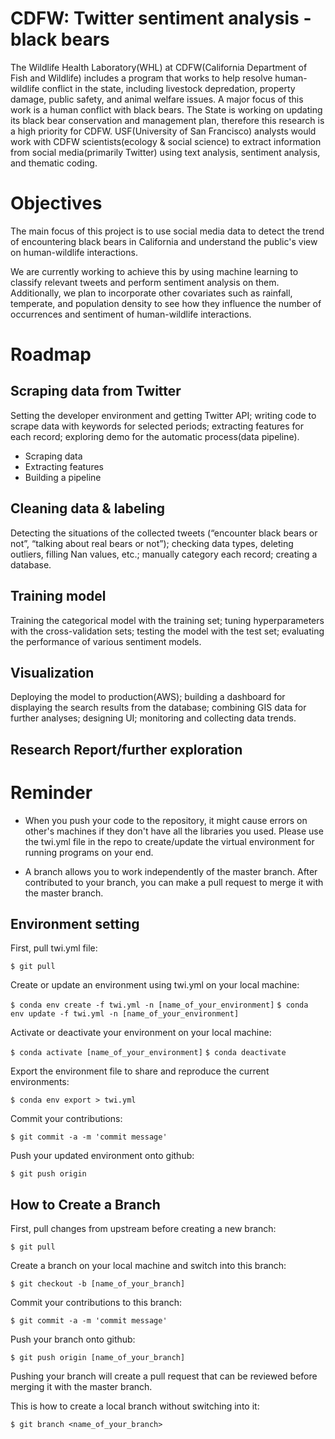 # CDFW: Twitter sentiment analysis - black bears

The Wildlife Health Laboratory(WHL) at CDFW(California Department of Fish and Wildlife) includes a program that works to help resolve human-wildlife conflict in the state, including livestock depredation, property damage, public safety, and animal welfare issues. A major focus of this work is a human conflict with black bears. The State is working on updating its black bear conservation and management plan, therefore this research is a high priority for CDFW. 
USF(University of San Francisco) analysts would work with CDFW scientists(ecology & social science) to extract information from social media(primarily Twitter) using text analysis, sentiment analysis, and thematic coding.


# Objectives

The main focus of this project is to use social media data to detect the trend of encountering black bears in California and understand the public's view on human-wildlife interactions. 

We are currently working to achieve this by using machine learning to classify relevant tweets and perform sentiment analysis on them. Additionally, we plan to incorporate other covariates such as rainfall, temperate, and population density to see how they influence the number of occurrences and sentiment of human-wildlife interactions.


# Roadmap

## Scraping data from Twitter 

Setting the developer environment and getting Twitter API; writing code to scrape data with keywords for selected periods; extracting features for each record; exploring demo for the automatic process(data pipeline).

- Scraping data
- Extracting features
- Building a pipeline

## Cleaning data & labeling 

Detecting the situations of the collected tweets (“encounter black bears or not”, “talking about real bears or not”); checking data types, deleting outliers, filling Nan values, etc.; manually category each record; creating a database.

## Training model 

Training the categorical model with the training set; tuning hyperparameters with the cross-validation sets; testing the model with the test set; evaluating the performance of various sentiment models.

## Visualization 

Deploying the model to production(AWS); building a dashboard for displaying the search results from the database; combining GIS data for further analyses; designing UI; monitoring and collecting data trends.

## Research Report/further exploration


# Reminder

* When you push your code to the repository, it might cause errors on other's machines if they don't have all the libraries you used. Please use the twi.yml file in the repo to create/update the virtual environment for running programs on your end.

* A branch allows you to work independently of the master branch. After contributed to your branch, you can make a pull request to merge it with the master branch.

## Environment setting

First, pull twi.yml file:

`$ git pull`

Create or update an environment using twi.yml on your local machine:

`$ conda env create -f twi.yml -n [name_of_your_environment]` 
`$ conda env update -f twi.yml -n [name_of_your_environment]`

Activate or deactivate your environment on your local machine:

`$ conda activate [name_of_your_environment]`
`$ conda deactivate`

Export the environment file to share and reproduce the current environments:

`$ conda env export > twi.yml`

Commit your contributions:

`$ git commit -a -m 'commit message'`

Push your updated environment onto github:

`$ git push origin`

## How to Create a Branch

First, pull changes from upstream before creating a new branch:

`$ git pull`

Create a branch on your local machine and switch into this branch:

`$ git checkout -b [name_of_your_branch]`

Commit your contributions to this branch:

`$ git commit -a -m 'commit message'`

Push your branch onto github:

`$ git push origin [name_of_your_branch]`

Pushing your branch will create a pull request that can be reviewed before merging it with the master branch.

This is how to create a local branch without switching into it:

`$ git branch <name_of_your_branch>`